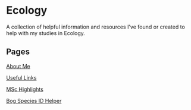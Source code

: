 # Ecology

A collection of helpful information and resources I've found or created to help with my studies in Ecology.


## Pages

[About Me]( about.html )

[Useful Links]( links.html )

[MSc Highlights]( msc_highlights.html )

[Bog Species ID Helper]( bog_species.html )

